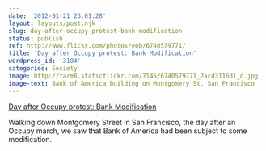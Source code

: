 ```yaml
---
date: '2012-01-21 23:01:28'
layout: layouts/post.njk
slug: day-after-occupy-protest-bank-modification
status: publish
ref: http://www.flickr.com/photos/eob/6740579771/
title: 'Day after Occupy protest: Bank Modification'
wordpress_id: '3184'
categories: Society
image: http://farm8.staticflickr.com/7145/6740579771_2acd3116d1_d.jpg
image-text: Bank of America building on Montgomery St, San Francisco
---
```



[Day after Occupy protest: Bank Modification](http://www.flickr.com/photos/eob/6740579771/)


Walking down Montgomery Street in San Francisco, the day after an Occupy march, we saw that Bank of America had been subject to some modification.


